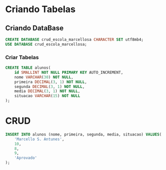 # Criando Tabelas


## Criando DataBase
```sql
CREATE DATABASE crud_escola_marcellosa CHARACTER SET utf8mb4;
USE DATABASE crud_escola_marcellosa;
```

### Criar Tabelas
```sql
CREATE TABLE alunos(
    id SMALLINT NOT NULL PRIMARY KEY AUTO_INCREMENT,
    nome VARCHAR(30) NOT NULL,
    primeira DECIMAL(3, 1) NOT NULL,
    segunda DECIMAL(3, 1) NOT NULL,
    media DECIMAL(3, 1) NOT NULL,
    situacao VARCHAR(15) NOT NULL
);

```


# CRUD
```sql
INSERT INTO alunos (nome, primeira, segunda, media, situacao) VALUES(
    'Marcello S. Antunes',
    10,
    8,
    9,
    'Aprovado'
);

```